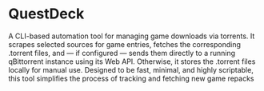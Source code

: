 # QuestDeck

A CLI-based automation tool for managing game downloads via torrents. It scrapes selected sources for game entries, fetches the corresponding .torrent files, and — if configured — sends them directly to a running qBittorrent instance using its Web API. Otherwise, it stores the .torrent files locally for manual use. Designed to be fast, minimal, and highly scriptable, this tool simplifies the process of tracking and fetching new game repacks